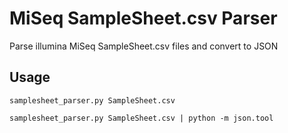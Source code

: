 # MiSeq SampleSheet.csv Parser
Parse illumina MiSeq SampleSheet.csv files and convert to JSON

## Usage
```
samplesheet_parser.py SampleSheet.csv
```

```
samplesheet_parser.py SampleSheet.csv | python -m json.tool
```
